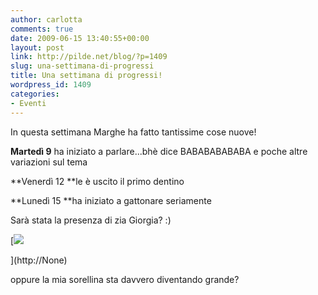 ```yaml
---
author: carlotta
comments: true
date: 2009-06-15 13:40:55+00:00
layout: post
link: http://pilde.net/blog/?p=1409
slug: una-settimana-di-progressi
title: Una settimana di progressi!
wordpress_id: 1409
categories:
- Eventi
---
```


In questa settimana Marghe ha fatto tantissime cose nuove!

**Martedì 9** ha iniziato a parlare...bhè dice BABABABABABA e poche altre variazioni sul tema

**Venerdì 12 **le è uscito il primo dentino

**Lunedì 15 **ha iniziato a gattonare seriamente

Sarà stata la presenza di zia Giorgia? :)




[![](http://pilde.net/blog/wp-content/uploads/2009/06/zia.jpg)


](http://None)




oppure la mia sorellina sta davvero diventando grande?
